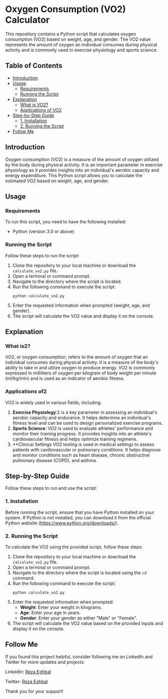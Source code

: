# Oxygen Consumption (VO2) Calculator

This repository contains a Python script that calculates oxygen consumption (VO2) based on weight, age, and gender. The VO2 value represents the amount of oxygen an individual consumes during physical activity and is commonly used in exercise physiology and sports science.

## Table of Contents
- [Introduction](#introduction)
- [Usage](#usage)
  - [Requirements](#requirements)
  - [Running the Script](#running-the-script)
- [Explanation](#explanation)
  - [What is VO2?](#what-is-vo2)
  - [Applications of VO2](#applications-of-vo2)
- [Step-by-Step Guide](#step-by-step-guide)
  - [1. Installation](#1-installation)
  - [2. Running the Script](#2-running-the-script)
- [Follow Me](#follow-me)

## Introduction
Oxygen consumption (VO2) is a measure of the amount of oxygen utilized by the body during physical activity. It is an important parameter in exercise physiology as it provides insights into an individual's aerobic capacity and energy expenditure. This Python script allows you to calculate the estimated VO2 based on weight, age, and gender.

## Usage
### Requirements
To run this script, you need to have the following installed:
- Python (version 3.0 or above)

### Running the Script
Follow these steps to run the script:

1. Clone the repository to your local machine or download the `calculate_vo2.py` file.
2. Open a terminal or command prompt.
3. Navigate to the directory where the script is located.
4. Run the following command to execute the script:
   ```
   python calculate_vo2.py
   ```
5. Enter the requested information when prompted (weight, age, and gender).
6. The script will calculate the VO2 value and display it on the console.

## Explanation
### What is2?
VO2, or oxygen consumption, refers to the amount of oxygen that an individual consumes during physical activity. It is a measure of the body's ability to take in and utilize oxygen to produce energy. VO2 is commonly expressed in milliliters of oxygen per kilogram of body weight per minute (ml/kg/min) and is used as an indicator of aerobic fitness.

### Applications of2
VO2 is widely used in various fields, including:

1. **Exercise Physiology**:2 is a key parameter in assessing an individual's aerobic capacity and endurance. It helps determine an individual's fitness level and can be used to design personalized exercise programs.
2. **Sports Science**: VO2 is used to evaluate athletes' performance and monitor their training progress. It provides insights into an athlete's cardiovascular fitness and helps optimize training regimens.
3. **Clinical Settings VO2 testing is used in medical settings to assess patients with cardiovascular or pulmonary conditions. It helps diagnose and monitor conditions such as heart disease, chronic obstructive pulmonary disease (COPD), and asthma.

## Step-by-Step Guide
Follow these steps to run and use the script:

### 1. Installation
Before running the script, ensure that you have Python installed on your system. If Python is not installed, you can download it from the official Python website (https://www.python.org/downloads/).

### 2. Running the Script
To calculate the VO2 using the provided script, follow these steps:

1. Clone the repository to your local machine or download the `calculate_vo2.py` file.
2. Open a terminal or command prompt.
3. Navigate to the directory where the script is located using the `cd` command.
4. Run the following command to execute the script:
   ```
   python calculate_vo2.py
   ```
5. Enter the requested information when prompted:
   - **Weight**: Enter your weight in kilograms.
   - **Age**: Enter your age in years.
   - **Gender**: Enter your gender as either "Male" or "Female".
6. The script will calculate the VO2 value based on the provided inputs and display it on the console.

## Follow Me
If you found this project helpful, consider following me on LinkedIn and Twitter for more updates and projects:

LinkedIn: [Reza Eghbal](https://www.linkedin.com/in/mreghbal)

Twitter: [Reza Eghbal](https://twitter.com/mreghbal)

Thank you for your support!
